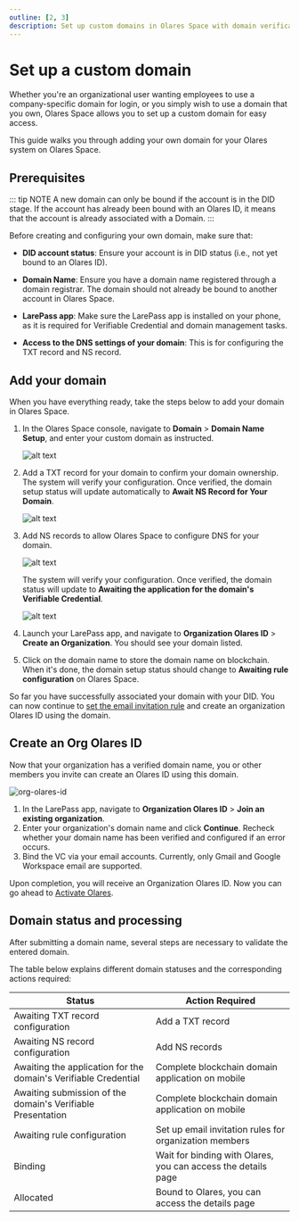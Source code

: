 ```yaml
---
outline: [2, 3]
description: Set up custom domains in Olares Space with domain verification and DNS configuration. Create organizational Olares IDs and manage domain settings for your team.
---
```


# Set up a custom domain

Whether you're an organizational user wanting employees to use a company-specific domain for login, or you simply wish to use a domain that you own, Olares Space allows you to set up a custom domain for easy access.

This guide walks you through adding your own domain for your Olares system on Olares Space.

## Prerequisites

::: tip NOTE
A new domain can only be bound if the account is in the DID stage. If the account has already been bound with an Olares ID, it means that the account is already associated with a Domain. 
:::

Before creating and configuring your own domain, make sure that:

- **DID account status**: Ensure your account is in DID status (i.e., not yet bound to an Olares ID). 
   
- **Domain Name**: Ensure you have a domain name registered through a domain registrar. The domain should not already be bound to another account in Olares Space.
   
- **LarePass app**: Make sure the LarePass app is installed on your phone, as it is required for Verifiable Credential and domain management tasks.

- **Access to the DNS settings of your domain**: This is for configuring the TXT record and NS record. 

## Add your domain

When you have everything ready, take the steps below to add your domain in Olares Space.

1. In the Olares Space console, navigate to **Domain** > **Domain Name Setup**, and enter your custom domain as instructed. 

    ![alt text](/images/how-to/space/submit_a_domain.jpg#bordered)

2. Add a TXT record for your domain to confirm your domain ownership. The system will verify your configuration. Once verified, the domain setup status will update automatically to **Await NS Record for Your Domain**.

    ![alt text](/images/how-to/space/txt.jpg#bordered)

3. Add NS records to allow Olares Space to configure DNS for your domain. 

    ![alt text](/images/how-to/space/ns.jpg#bordered)

   The system will verify your configuration. Once verified, the domain status will update to **Awaiting the application for the domain's Verifiable Credential**.

   ![alt text](/images/how-to/space/awaiting_domain.jpg)

4. Launch your LarePass app, and navigate to **Organization Olares ID** > **Create an Organization**. You should see your domain listed. 

5. Click on the domain name to store the domain name on blockchain. When it's done, the domain setup status should change to **Awaiting rule configuration** on Olares Space. 

So far you have successfully associated your domain with your DID. You can now continue to [set the email invitation rule](manage-domain.md#set-email-invitation-rules) and create an organization Olares ID using the domain. 

## Create an Org Olares ID

Now that your organization has a verified domain name, you or other members you invite can create an Olares ID using this domain.

![org-olares-id](/images/how-to/larepass/organization_olares_id.png)
 
1. In the LarePass app, navigate to **Organization Olares ID** > **Join an existing organization**.
2. Enter your organization's domain name and click **Continue**. Recheck whether your domain name has been verified and configured if an error occurs.
3. Bind the VC via your email accounts. Currently, only Gmail and Google Workspace email are supported.

Upon completion, you will receive an Organization Olares ID. Now you can go ahead to [Activate Olares](../manual/get-started/activate-olares).

## Domain status and processing

After submitting a domain name, several steps are necessary to validate the entered domain.

The table below explains different domain statuses and the corresponding actions required:

| Status                                                          | Action Required                                               |
|-----------------------------------------------------------------|---------------------------------------------------------------|
| Awaiting TXT record configuration                               | Add a TXT record                                              |
| Awaiting NS record configuration                                | Add NS records                                                |
| Awaiting the application for the domain's Verifiable Credential | Complete blockchain domain application on mobile              |
| Awaiting submission of the domain's Verifiable Presentation     | Complete blockchain domain application on mobile              |
| Awaiting rule configuration                                     | Set up email invitation rules for organization members        |
| Binding                                                         | Wait for binding with Olares, you can access the details page |
| Allocated                                                       | Bound to Olares, you can access the details page              |
